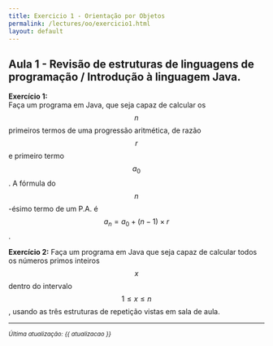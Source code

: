 ```yaml
---
title: Exercicio 1 - Orientação por Objetos
permalink: /lectures/oo/exercicio1.html 
layout: default 
---
```


## Aula 1 - Revisão de estruturas de linguagens de programação / Introdução à linguagem Java.

**Exercício 1:**  
Faça um programa em Java, que seja capaz de calcular os $$n$$ primeiros termos de uma progressão aritmética, de razão $$r$$ e primeiro termo $$a_0$$. A fórmula do $$n$$-ésimo termo de um P.A. é $$a_n = a_0 + (n-1)\times r$$.


**Exercício 2:**
Faça um programa em Java que seja capaz de calcular todos os números primos inteiros $$x$$ dentro do intervalo $$1 \leq x \leq n$$, usando as três estruturas de repetição vistas em sala de aula.

---
<sup>_Última atualização: {{ atualizacao }}_</sup>
